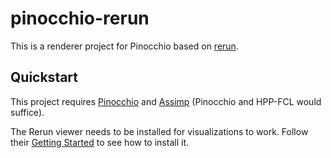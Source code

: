 # pinocchio-rerun

This is a renderer project for Pinocchio based on [rerun](https://github.com/rerun-io/rerun).

## Quickstart

This project requires [Pinocchio](https://github.com/stack-of-tasks/pinocchio) and [Assimp](https://github.com/assimp/assimp) (Pinocchio and HPP-FCL would suffice).

The Rerun viewer needs to be installed for visualizations to work. Follow their [Getting Started](https://github.com/rerun-io/rerun/tree/main#getting-started) to see how to install it.
